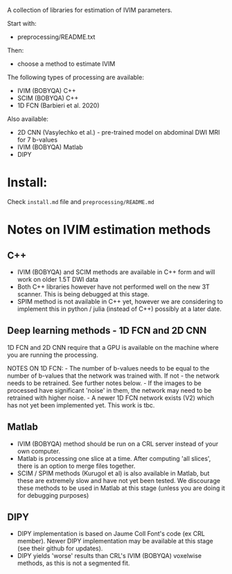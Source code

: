 A collection of libraries for estimation of IVIM parameters. 

Start with: 
- preprocessing/README.txt 

Then: 
- choose a method to estimate IVIM

The following types of processing are available: 
- IVIM (BOBYQA) C++ 
- SCIM (BOBYQA) C++ 
- 1D FCN (Barbieri et al. 2020) 

Also available: 
- 2D CNN (Vasylechko et al.) - pre-trained model on abdominal DWI MRI for 7 b-values
- IVIM (BOBYQA) Matlab 
- DIPY

# Install: 

Check `install.md` file and `preprocessing/README.md` 


# Notes on IVIM estimation methods 

## C++ 
- IVIM (BOBYQA) and SCIM methods are available in C++ form and will work on older 1.5T DWI data 
- Both C++ libraries however have not performed well on the new 3T scanner. This is being debugged at this stage.
- SPIM method is not available in C++ yet, however we are considering to implement this in python / julia (instead of C++) possibly at a later date.


## Deep learning methods - 1D FCN and 2D CNN
1D FCN and 2D CNN require that a GPU is available on the machine where you are running the processing.   

NOTES ON 1D FCN: 
    - The number of b-values needs to be equal to the number of b-values that the network was trained with. If not - the network needs to be retrained. See further notes below. 
    - If the images to be processed have significant 'noise' in them, the network may need to be retrained with higher noise. 
    - A newer 1D FCN network exists (V2) which has not yet been implemented yet. This work is tbc. 

## Matlab 
- IVIM (BOBYQA) method should be run on a CRL server instead of your own computer. 
- Matlab is processing one slice at a time. After computing 'all slices', there is an option to merge files together.
- SCIM / SPIM methods (Kurugol et al) is also available in Matlab, but these are extremely slow and have not yet been tested. We discourage these methods to be used in Matlab at this stage (unless you are doing it for debugging purposes)

## DIPY 
- DIPY implementation is based on Jaume Coll Font's code (ex CRL member). Newer DIPY implementation may be available at this stage (see their github for updates). 
- DIPY yields 'worse' results than CRL's IVIM (BOBYQA) voxelwise methods, as this is not a segmented fit.








